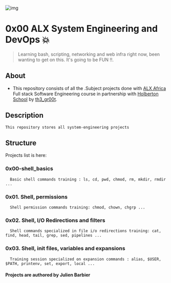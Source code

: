 ![img](https://assets.imaginablefutures.com/media/images/ALX_Logo.max-200x150.png)

# 0x00 ALX System Engineering and DevOps 💥

>Learning bash, scripting, networking and web infra right now, been wanting to get on this. It's going to be FUN !!.

## About

- This repository consists of all the .Subject projects done with [ALX Africa](https://www.alxafrica.com/) Full stack Software Engineering course in partnership with [Holberton School](https://www.holbertonschool.com/) by [th3\_gr00t](https://th3-gr00t.tk/).

## Description
    This repository stores all system-engineering projects
    
## Structure
   Projects list is here:
   
   ### 0x00-shell_basics
      Basic shell commands training : ls, cd, pwd, chmod, rm, mkdir, rmdir ...
   ### 0x01. Shell, permissions
      Shell permission commands training: chmod, chown, chgrp ...
   ### 0x02. Shell, I/O Redirections and filters
      Shell commands specialized in file i/o redirections training: cat, find, head, tail, grep, sed, pipelines ...
   ### 0x03. Shell, init files, variables and expansions
      Training session specialized on expansion commands : alias, $USER, $PATH, printenv, set, export, local ... 
      
   #### Projects are authored by Julien Barbier


